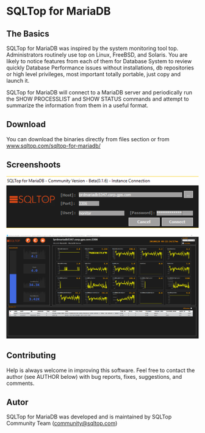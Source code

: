 # SQLTop for MariaDB

## The Basics
SQLTop for MariaDB was inspired by the system monitoring tool top. Administrators routinely use top on Linux, FreeBSD, and Solaris. You are likely to notice features from each of them for Database System to review quickly Database Performance issues without installations, db repositories or high level privileges, most important totally portable, just copy and launch it.

SQLTop for MariaDB will connect to a MariaDB server and periodically run the SHOW PROCESSLIST and SHOW STATUS commands and attempt to summarize the information from them in a useful format.


## Download
You can download the binaries directly from files section or from www.sqltop.com/sqltop-for-mariadb/


## Screenshoots

![](sqltop.mariadb.g002.png)


![](sqltop.mariadb.g001.png)


## Contributing

Help is always welcome in improving this software. Feel free to contact the author (see AUTHOR below) with bug reports, fixes, suggestions, and comments.


## Autor

SQLTop for MariaDB was developed and is maintained by SQLTop Community Team (community@sqltop.com)




